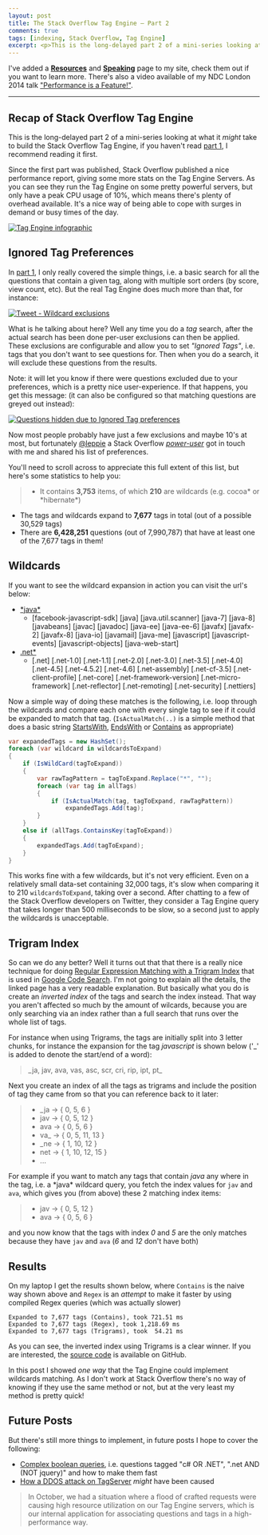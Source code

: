 ```yaml
---
layout: post
title: The Stack Overflow Tag Engine – Part 2
comments: true
tags: [indexing, Stack Overflow, Tag Engine]
excerpt: <p>This is the long-delayed part 2 of a mini-series looking at what it might take to build the Stack Overflow Tag Engine</p>
---
```


I've added a [**Resources**]({{base}}/resources/) and [**Speaking**]({{base}}/speaking/) page to my site, check them out if you want to learn more. There's also a video available of my NDC London 2014 talk ["Performance is a Feature!"]({{base}}/speaking/#NDCLondon2014).

---------------------------------------

## <a name="Recap"></a>**Recap of Stack Overflow Tag Engine**

This is the long-delayed part 2 of a mini-series looking at what it *might* take to build the Stack Overflow Tag Engine, if you haven't read <a href="{{base}}/2014/11/01/the-stack-overflow-tag-engine-part-1/" target="_blank">part 1</a>, I recommend reading it first.

Since the first part was published, Stack Overflow published a nice performance report, giving some more stats on the Tag Engine Servers. As you can see they run the Tag Engine on some pretty powerful servers, but only have a peak CPU usage of 10%, which means there's plenty of overhead available. It's a nice way of being able to cope with surges in demand or busy times of the day.

<a href="https://stackexchange.com/performance" target="_blank"><img src="{{ base }}/images/2015/08/tag-server-infographic.png" alt="Tag Engine infographic"/></a>

## <a name="IgnoredTags"></a>**Ignored Tag Preferences**

In <a href="{{base}}/2014/11/01/the-stack-overflow-tag-engine-part-1/" target="_blank">part 1</a>, I only really covered the simple things, i.e. a basic search for all the questions that contain a given tag, along with multiple sort orders (by score, view count, etc). But the real Tag Engine does much more than that, for instance:  

<a href="https://twitter.com/marcgravell/status/522515630248189953" target="_blank"><img src="{{ base }}/images/2015/08/tweet-wildcard-exclusions.png" alt="Tweet - Wildcard exclusions"/></a>

What is he talking about here? Well any time you do a *tag* search, after the actual search has been done per-user exclusions can then be applied. These exclusions are configurable and allow you to set *"Ignored Tags"*, i.e. tags that you don't want to see questions for. Then when you do a search, it will exclude these questions from the results. 

Note: it will let you know if there were questions excluded due to your preferences, which is a pretty nice user-experience. If that happens, you get this message: (it can also be configured so that matching questions are greyed out instead):

<a href="{{ base }}/images/2015/08/questions-hidden-due-to-ignored-tag-preferences.png" target="_blank"><img src="{{ base }}/images/2015/08/questions-hidden-due-to-ignored-tag-preferences.png" alt="Questions hidden due to Ignored Tag preferences"/></a>

Now most people probably have just a few exclusions and maybe 10's at most, but fortunately <a href="https://twitter.com/leppie" target="_blank">@leppie</a> a Stack Overflow <a href="http://stackoverflow.com/users/15541/leppie" target="_blank">*power-user*</a> got in touch with me and shared his list of preferences. 

<script src="https://gist.github.com/leppie/4d9b84abd8c2d06d6ef4.js"></script>

You'll need to scroll across to appreciate this full extent of this list, but here's some statistics to help you:

> - It contains **3,753** items, of which **210** are wildcards (e.g. cocoa\* or \*hibernate\*)
- The tags and wildcards expand to **7,677** tags in total (out of a possible 30,529 tags)
- There are **6,428,251** questions (out of 7,990,787) that have at least one of the 7,677 tags in them!

## <a name="Wildcards"></a>**Wildcards**

If you want to see the wildcard expansion in action you can visit the url's below:

- <a href="http://stackoverflow.com/questions/tagged/*java*?sort=votes" target="_blank">\*java\*</a>  
    - [facebook-javascript-sdk] [java]  [java.util.scanner] [java-7] [java-8] [javabeans] [javac] [javadoc] [java-ee] [java-ee-6] [javafx] [javafx-2] [javafx-8] [java-io] [javamail] [java-me] [javascript] [javascript-events] [javascript-objects] [java-web-start] 
- <a href="http://stackoverflow.com/questions/tagged/.net*?sort=votes" target="_blank">.net\*</a>
    - [.net] [.net-1.0] [.net-1.1] [.net-2.0] [.net-3.0] [.net-3.5] [.net-4.0] [.net-4.5] [.net-4.5.2] [.net-4.6] [.net-assembly] [.net-cf-3.5] [.net-client-profile] [.net-core] [.net-framework-version] [.net-micro-framework] [.net-reflector] [.net-remoting] [.net-security] [.nettiers] 

Now a simple way of doing these matches is the following, i.e. loop through the wildcards and compare each one with every single tag to see if it could be expanded to match that tag. (`IsActualMatch(..)` is a simple method that does a basic string <a href="https://msdn.microsoft.com/en-us/library/baketfxw(v=vs.110).aspx" target="_blank">StartsWith</a>, <a href="https://msdn.microsoft.com/en-us/library/2333wewz(v=vs.110).aspx" target="_blank">EndsWith</a> or <a href="https://msdn.microsoft.com/en-us/library/dy85x1sa(v=vs.110).aspx" target="_blank">Contains</a> as appropriate)

``` csharp
var expandedTags = new HashSet();
foreach (var wildcard in wildcardsToExpand)
{
    if (IsWildCard(tagToExpand))
    {
        var rawTagPattern = tagToExpand.Replace("*", "");
        foreach (var tag in allTags)
        {
            if (IsActualMatch(tag, tagToExpand, rawTagPattern))
                expandedTags.Add(tag);
        }
    }
    else if (allTags.ContainsKey(tagToExpand))
    {
        expandedTags.Add(tagToExpand);
    }
}
```

This works fine with a few wildcards, but it's not very efficient. Even on a relatively small data-set containing 32,000 tags, it's slow when comparing it to 210 `wildcardsToExpand`, taking over a second. After chatting to a few of the Stack Overflow developers on Twitter, they consider a Tag Engine query that takes longer than 500 milliseconds to be slow, so a second just to apply the wildcards is unacceptable.

## <a name="TrigramIndex"></a>**Trigram Index**

So can we do any better? Well it turns out that that there is a really nice technique for doing <a href="https://swtch.com/~rsc/regexp/regexp4.html" target="_blank">Regular Expression Matching with a Trigram Index</a> that is used in <a href="https://code.google.com/p/chromium/codesearch" target="_blank">Google Code Search</a>. I'm not going to explain all the details, the linked page has a very readable explanation. But basically what you do is create an *inverted index* of the tags and search the index instead. That way you aren't affected so much by the amount of wilcards, because you are only searching via an index rather than a full search that runs over the whole list of tags. 

For instance when using Trigrams, the tags are initially split into 3 letter chunks, for instance the expansion for the tag *javascript* is shown below ('_' is added to denote the start/end of a word):

> \_ja, jav, ava, vas, asc, scr, cri, rip, ipt, pt_

Next you create an index of all the tags as trigrams and include the position of tag they came from so that you can reference back to it later:

> - _ja -&gt; { 0, 5, 6 }
> - jav -&gt; { 0, 5, 12 }
> - ava -&gt; { 0, 5, 6 }
> - va_ -&gt; { 0, 5, 11, 13 }
> - _ne -&gt; { 1, 10, 12 }
> - net -&gt; { 1, 10, 12, 15 }
> - ...

For example if you want to match any tags that contain *java* any where in the tag, i.e. a \*java\* wildcard query, you fetch the index values for `jav` and `ava`, which gives you (from above) these 2 matching index items:

> - jav -&gt; { 0, 5, 12 }
> - ava -&gt; { 0, 5, 6 }

and you now know that the tags with index *0* and *5* are the only matches because they have `jav` and `ava` (*6* and *12* don't have both)

## <a name="Results"></a>**Results**

On my laptop I get the results shown below, where `Contains` is the naive way shown above and `Regex` is an *attempt* to make it faster by using compiled Regex queries (which was actually slower)

```
Expanded to 7,677 tags (Contains), took 721.51 ms
Expanded to 7,677 tags (Regex), took 1,218.69 ms
Expanded to 7,677 tags (Trigrams), took  54.21 ms
```

As you can see, the inverted index using Trigrams is a clear winner. If you are interested, the <a href="https://github.com/mattwarren/StackOverflowTagServer/blob/master/TagServer/WildcardProcessor.cs" target="_blank">source code</a> is available on GitHub.

In this post I showed *one way* that the Tag Engine could implement wildcards matching. As I don't work at Stack Overflow there's no way of knowing if they use the same method or not, but at the very least my method is pretty quick!

## <a name="FuturePosts"></a>**Future Posts**

But there's still more things to implement, in future posts I hope to cover the following:

- <a href="http://stackoverflow.com/questions/tagged/.net+or+jquery-" target="_blank">Complex boolean queries</a>, i.e. questions tagged "c# OR .NET", ".net AND (NOT jquery)" and how to make them fast
- <a href="http://stackstatus.net/post/107352821074/outage-postmortem-january-6th-2015" target="_blank">How a DDOS attack on TagServer</a> *might* have been caused

> In October, we had a situation where a flood of crafted requests were causing high resource utilization on our Tag Engine servers, which is our internal application for associating questions and tags in a high-performance way.
